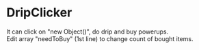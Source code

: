 DripClicker
===========

It can click on "new Object()", do drip and buy powerups.<br/>
Edit array "needToBuy" (1st line) to change count of bought items.
